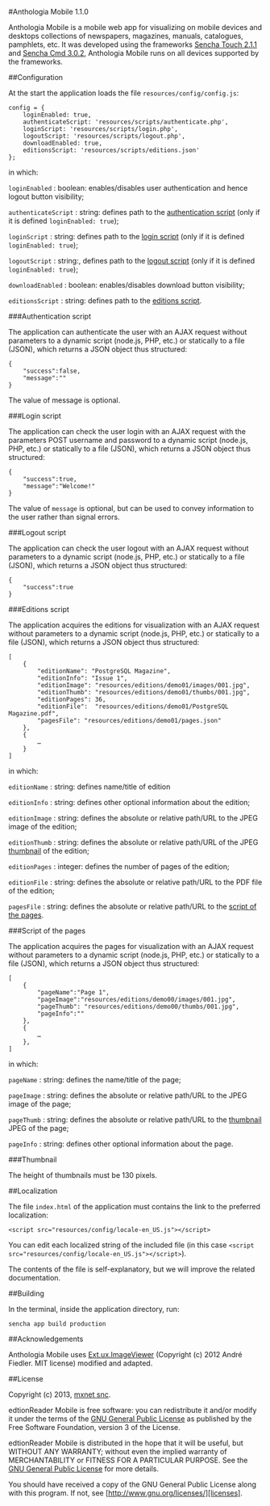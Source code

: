 #Anthologia Mobile 1.1.0

Anthologia Mobile is a mobile web app for visualizing on mobile devices and desktops collections of newspapers, magazines, manuals, catalogues, pamphlets, etc. It was developed using the frameworks [Sencha Touch 2.1.1][touch] and [Sencha Cmd 3.0.2][cmd], Anthologia Mobile runs on all devices supported by the frameworks.

##Configuration

At the start the application loads the file `resources/config/config.js`:

	config = {
		loginEnabled: true,
		authenticateScript: 'resources/scripts/authenticate.php',
		loginScript: 'resources/scripts/login.php',
	    logoutScript: 'resources/scripts/logout.php',
	    downloadEnabled: true,
	    editionsScript: 'resources/scripts/editions.json'
	};

in which:

`loginEnabled`
:	boolean: enables/disables user authentication and hence logout button visibility;

`authenticateScript`
:	string: defines path to the [authentication script](#authenticationScript) (only if it is defined `loginEnabled: true`);

`loginScript`
:	string: defines path to the [login script](#loginScript) (only if it is defined `loginEnabled: true`);

`logoutScript`
:	string:, defines path to the [logout script](#logoutScript) (only if it is defined `loginEnabled: true`);

`downloadEnabled`
:	boolean: enables/disables download button visibility;

`editionsScript`
:	string: defines path to the [editions script](#editionsScript).

###<a id="authenticationScript"></a>Authentication script

The application can authenticate the user with an AJAX request without parameters to a dynamic script (node.js, PHP, etc.) or statically to a file (JSON), which returns a JSON object thus structured:

	{
		"success":false,
		"message":""
	}

The value of message is optional.

###<a id="loginScript"></a>Login script

The application can check the user login with an AJAX request with the parameters POST username and password to a dynamic script (node.js, PHP, etc.) or statically to a file (JSON), which returns a JSON object thus structured:

	{
		"success":true,
		"message":"Welcome!"
	}

The value of `message` is optional, but can be used to convey information to the user rather than signal errors.

###<a id="logoutScript"></a>Logout script

The application can check the user logout with an AJAX request without parameters to a dynamic script (node.js, PHP, etc.) or statically to a file (JSON), which returns a JSON object thus structured:

	{
		"success":true
	}

###<a id="editionsScript"></a>Editions script

The application acquires the editions for visualization with an AJAX request without parameters to a dynamic script (node.js, PHP, etc.) or statically to a file (JSON), which returns a JSON object thus structured:

	[
		{
			"editionName": "PostgreSQL Magazine",
			"editionInfo": "Issue 1",
			"editionImage": "resources/editions/demo01/images/001.jpg",
			"editionThumb": "resources/editions/demo01/thumbs/001.jpg",
			"editionPages": 36,
			"editionFile":	"resources/editions/demo01/PostgreSQL Magazine.pdf",
			"pagesFile": "resources/editions/demo01/pages.json"
		},
		{
			…
		}
	]

in which:

`editionName`
:	string: defines name/title of edition

`editionInfo`
:	string: defines other optional information about the edition;

`editionImage`
:	string: defines the absolute or relative path/URL to the JPEG image of the edition;

`editionThumb`
:	string: defines the absolute or relative path/URL of the JPEG [thumbnail](#thumbnail) of the edition;

`editionPages`
:	integer: defines the number of pages of the edition;

`editionFile`
:	string: defines the absolute or relative path/URL to the PDF file of the edition;

`pagesFile`
:	string: defines the absolute or relative path/URL to the [script of the pages](#pagesScript).

###<a id="pagesScript"></a>Script of the pages

The application acquires the pages for visualization with an AJAX request without parameters to a dynamic script (node.js, PHP, etc.) or statically to a file (JSON), which returns a JSON object thus structured:

	[
		{
			"pageName":"Page 1",
			"pageImage":"resources/editions/demo00/images/001.jpg",
			"pageThumb": "resources/editions/demo00/thumbs/001.jpg",
			"pageInfo":""
		},
		{
			…
		},
	]

in which:

`pageName`
:	string: defines the name/title of the page;

`pageImage`
:	string: defines the absolute or relative path/URL to the JPEG image of the page;

`pageThumb`
:	string: defines the absolute or relative path/URL to the [thumbnail](#thumbnail) JPEG of the page;

`pageInfo`
:	string: defines other optional information about the page.

###<a id="thumbnail"></a>Thumbnail

The height of thumbnails must be 130 pixels.

##Localization

The file `index.html` of the application must contains the link to the preferred localization:

	<script src="resources/config/locale-en_US.js"></script>

You can edit each localized string of the included file (in this case `<script src="resources/config/locale-en_US.js"></script>`).

The contents of the file is self-explanatory, but we will improve the related documentation.

##Building

In the terminal, inside the application directory, run:

	sencha app build production

##Acknowledgements

Anthologia Mobile uses [Ext.ux.ImageViewer][viewer] (Copyright (c) 2012 André Fiedler. MIT license) modified and adapted.

##License

Copyright (c) 2013, [mxnet snc][mxnet].

edtionReader Mobile is free software: you can redistribute it and/or modify it under the terms of the [GNU General Public License][gpl] as published by the Free Software Foundation, version 3 of the License.

edtionReader Mobile is distributed in the hope that it will be useful, but WITHOUT ANY WARRANTY; without even the implied warranty of MERCHANTABILITY or FITNESS FOR A PARTICULAR PURPOSE.  See the [GNU General Public License][gpl] for more details.

You should have received a copy of the GNU General Public License along with this program.  If not, see [http://www.gnu.org/licenses/][licenses].

[touch]: http://www.sencha.com/products/touch/download
[cmd]: http://www.sencha.com/products/sencha-cmd/download
[mxnet]: http://html5.mxnet.it/
[gpl]: http://www.gnu.org/licenses/gpl.txt
[licenses]: http://www.gnu.org/licenses/gpl.txt
[viewer]: https://github.com/SunboX/ST2_ImageViewer
